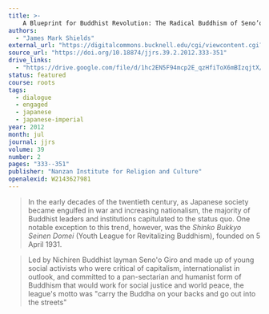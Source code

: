 ```yaml
---
title: >-
    A Blueprint for Buddhist Revolution: The Radical Buddhism of Seno’o Girō (1889–1961) and the Youth League for Revitalizing Buddhism
authors:
  - "James Mark Shields"
external_url: "https://digitalcommons.bucknell.edu/cgi/viewcontent.cgi?article=1650&context=fac_journ"
source_url: "https://doi.org/10.18874/jjrs.39.2.2012.333-351"
drive_links:
  - "https://drive.google.com/file/d/1hc2EN5F94mcp2E_qzHfiToX6mBIzqjtX/view?usp=drivesdk"
status: featured
course: roots
tags:
  - dialogue
  - engaged
  - japanese
  - japanese-imperial
year: 2012
month: jul
journal: jjrs
volume: 39
number: 2
pages: "333--351"
publisher: "Nanzan Institute for Religion and Culture"
openalexid: W2143627981
---
```


> In the early decades of the twentieth century, as Japanese society became engulfed in war and increasing nationalism, the majority of Buddhist leaders and institutions capitulated to the status quo.
> One notable exception to this trend, however, was the *Shinko Bukkyo Seinen Domei* (Youth League for Revitalizing Buddhism), founded on 5 April 1931.

> Led by Nichiren Buddhist layman Seno'o Giro and made up of young social activists who were critical of capitalism, internationalist in outlook, and committed to a pan-sectarian and humanist form of  Buddhism that would work for social justice and world peace, the league's motto was "carry the Buddha on your backs and go out into the streets"

